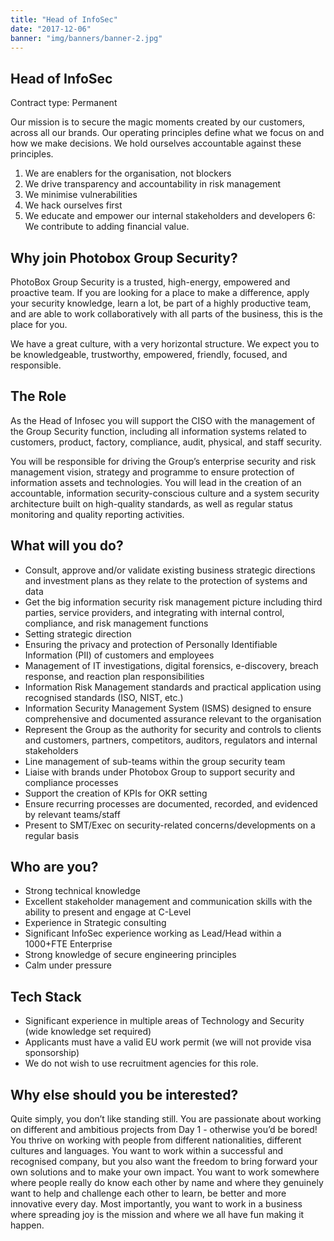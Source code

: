 ```yaml
---
title: "Head of InfoSec"
date: "2017-12-06"
banner: "img/banners/banner-2.jpg"
---
```


 ## Head of InfoSec

 Contract type: Permanent 

Our mission is to secure the magic moments created by our customers, across all our brands. Our operating principles define what we focus on and how we make decisions. We hold ourselves accountable against these principles.
 
 1. We are enablers for the organisation, not blockers
 2. We drive transparency and accountability in risk management 
 3. We minimise vulnerabilities 
 4. We hack ourselves first 
 5. We educate and empower our internal stakeholders and developers 
 6: We contribute to adding financial value. 

## Why join Photobox Group Security?

PhotoBox Group Security is a trusted, high-energy, empowered and proactive team. If you are looking for a place to make a difference, apply your security knowledge, learn a lot, be part of a highly productive team, and are able to work collaboratively with all parts of the business, this is the place for you. 

We have a great culture, with a very horizontal structure. We expect you to be knowledgeable, trustworthy, empowered, friendly, focused, and responsible. 

## The Role

As the Head of Infosec you will support the CISO with the management of the Group Security function, including all information systems related to customers, product, factory, compliance, audit, physical, and staff security. 

You will be responsible for driving the Group’s enterprise security and risk management vision, strategy and programme to ensure protection of information assets and technologies. You will lead in the creation of an accountable, information security-conscious culture and a system security architecture built on high-quality standards, as well as regular status monitoring and quality reporting activities. 

## What will you do?

- Consult, approve and/or validate existing business strategic directions and investment plans as they relate to the protection of systems and data 
- Get the big information security risk management picture including third parties, service providers, and integrating with internal control, compliance, and risk management functions 
- Setting strategic direction 
- Ensuring the privacy and protection of Personally Identifiable Information (PII) of customers and employees 
- Management of IT investigations, digital forensics, e-discovery, breach response, and reaction plan responsibilities 
- Information Risk Management standards and practical application using recognised standards (ISO, NIST, etc.) 
- Information Security Management System (ISMS) designed to ensure comprehensive and documented assurance relevant to the organisation 
- Represent the Group as the authority for security and controls to clients and customers, partners, competitors, auditors, regulators and internal stakeholders 
- Line management of sub-teams within the group security team 
- Liaise with brands under Photobox Group to support security and compliance processes 
- Support the creation of KPIs for OKR setting 
- Ensure recurring processes are documented, recorded, and evidenced by relevant teams/staff 
- Present to SMT/Exec on security-related concerns/developments on a regular basis 

## Who are you?

- Strong technical knowledge 
- Excellent stakeholder management and communication skills with the ability to present and engage at C-Level 
- Experience in Strategic consulting 
- Significant InfoSec experience working as Lead/Head within a 1000+FTE Enterprise 
- Strong knowledge of secure engineering principles 
- Calm under pressure 

## Tech Stack 

- Significant experience in multiple areas of Technology and Security (wide knowledge set required) 
- Applicants must have a valid EU work permit (we will not provide visa sponsorship) 
- We do not wish to use recruitment agencies for this role. 

## Why else should you be interested?

Quite simply, you don’t like standing still. You are passionate about working on different and ambitious projects from Day 1 - otherwise you’d be bored! You thrive on working with people from different nationalities, different cultures and languages. You want to work within a successful and recognised company, but you also want the freedom to bring forward your own solutions and to make your own impact. You want to work somewhere where people really do know each other by name and where they genuinely want to help and challenge each other to learn, be better and more innovative every day. Most importantly, you want to work in a business where spreading joy is the mission and where we all have fun making it happen.
